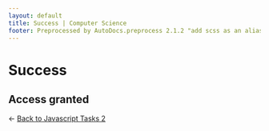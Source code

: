 ```yaml
---
layout: default
title: Success | Computer Science
footer: Preprocessed by AutoDocs.preprocess 2.1.2 "add scss as an alias for css" ⓒ Starwort, 2020
---
```


# Success

## Access granted

← [Back to Javascript Tasks 2](./index.html)
